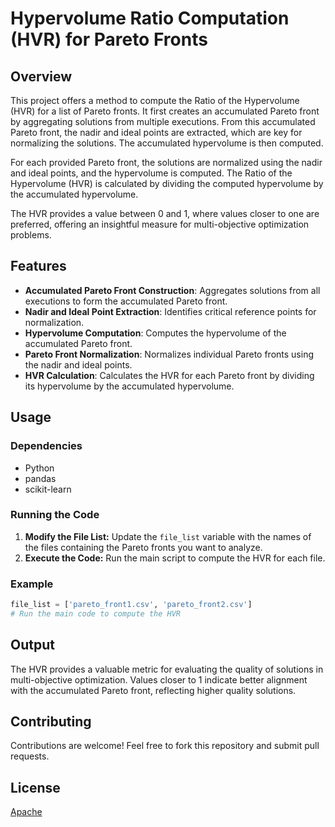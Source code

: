 # Hypervolume Ratio Computation (HVR) for Pareto Fronts

## Overview

This project offers a method to compute the Ratio of the Hypervolume (HVR) for a list of Pareto fronts. It first creates an accumulated Pareto front by aggregating solutions from multiple executions. From this accumulated Pareto front, the nadir and ideal points are extracted, which are key for normalizing the solutions. The accumulated hypervolume is then computed.

For each provided Pareto front, the solutions are normalized using the nadir and ideal points, and the hypervolume is computed. The Ratio of the Hypervolume (HVR) is calculated by dividing the computed hypervolume by the accumulated hypervolume.

The HVR provides a value between 0 and 1, where values closer to one are preferred, offering an insightful measure for multi-objective optimization problems.
## Features
- **Accumulated Pareto Front Construction**: Aggregates solutions from all executions to form the accumulated Pareto front.
- **Nadir and Ideal Point Extraction**: Identifies critical reference points for normalization.
- **Hypervolume Computation**: Computes the hypervolume of the accumulated Pareto front.
- **Pareto Front Normalization**: Normalizes individual Pareto fronts using the nadir and ideal points.
- **HVR Calculation**: Calculates the HVR for each Pareto front by dividing its hypervolume by the accumulated hypervolume.

## Usage

### Dependencies

- Python
- pandas
- scikit-learn

### Running the Code

1. **Modify the File List:** Update the `file_list` variable with the names of the files containing the Pareto fronts you want to analyze.
2. **Execute the Code:** Run the main script to compute the HVR for each file.

### Example

```python
file_list = ['pareto_front1.csv', 'pareto_front2.csv']
# Run the main code to compute the HVR
```

## Output

The HVR provides a valuable metric for evaluating the quality of solutions in multi-objective optimization. Values closer to 1 indicate better alignment with the accumulated Pareto front, reflecting higher quality solutions.

## Contributing

Contributions are welcome! Feel free to fork this repository and submit pull requests.

## License

[Apache](LICENSE)

